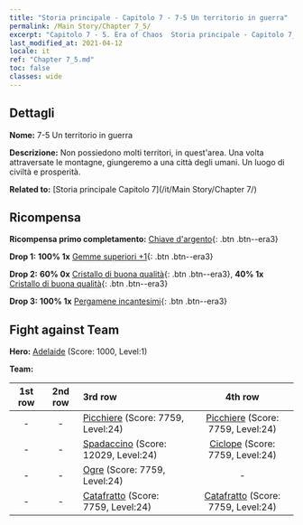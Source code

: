 ```yaml
---
title: "Storia principale - Capitolo 7 - 7-5 Un territorio in guerra"
permalink: /Main Story/Chapter 7_5/
excerpt: "Capitolo 7 - 5. Era of Chaos  Storia principale - Capitolo 7_5. 7-5 Un territorio in guerra"
last_modified_at: 2021-04-12
locale: it
ref: "Chapter 7_5.md"
toc: false
classes: wide
---
```


## Dettagli

 **Nome:** 7-5 Un territorio in guerra

 **Descrizione:** Non possiedono molti territori, in quest'area. Una volta attraversate le montagne, giungeremo a una città degli umani. Un luogo di civiltà e prosperità.

 **Related to:** [Storia principale Capitolo 7](/it/Main Story/Chapter 7/)

## Ricompensa

 **Ricompensa primo completamento:** [Chiave d'argento](/it/Items/con_693/){: .btn .btn--era3}

 **Drop 1:** **100% 1x** [Gemme superiori +1](/it/Items/mat_23/){: .btn .btn--era3}

 **Drop 2:** **60% 0x** [Cristallo di buona qualità](/it/Items/mat_17/){: .btn .btn--era3}, **40% 1x** [Cristallo di buona qualità](/it/Items/mat_17/){: .btn .btn--era3}

 **Drop 3:** **100% 1x** [Pergamene incantesimi](/it/Items/con_694/){: .btn .btn--era3}


## Fight against Team
 **Hero:** [Adelaide](/it/heroes/Adelaide/) (Score: 1000, Level:1)

 **Team:**


  | 1st row | 2nd row | 3rd row | 4th row |
  |:----:|:----:|:----|:----:|
  | - | - | [Picchiere](/it/units/Pikeman/) (Score: 7759, Level:24)  | [Picchiere](/it/units/Pikeman/) (Score: 7759, Level:24)  |
  | - | - | [Spadaccino](/it/units/Swordsman/) (Score: 12029, Level:24)  | [Ciclope](/it/units/Cyclops/) (Score: 7759, Level:24)  |
  | - | - | [Ogre](/it/units/Ogre/) (Score: 7759, Level:24)  | - |
  | - | - | [Catafratto](/it/units/Cavalier/) (Score: 7759, Level:24)  | [Catafratto](/it/units/Cavalier/) (Score: 7759, Level:24)  |


